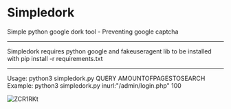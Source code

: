 # Simpledork
Simple python google dork tool - Preventing google captcha

***********************************************************
Simpledork requires python google and fakeuseragent lib to be installed with
pip install -r requirements.txt
***********************************************************

Usage: python3 simpledork.py QUERY AMOUNTOFPAGESTOSEARCH <br />
Example: python3 simpledork.py inurl:"/admin/login.php" 100

![ZCR1RKt](https://github.com/thegrreat1/Simpledork/assets/63957530/ba82c5d8-2df7-423c-9d5e-5df9e021ae0b)

